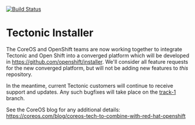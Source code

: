 [![Build Status](https://travis-ci.org/openshift/installer.svg?branch=master)](https://travis-ci.org/openshift/installer)

# Tectonic Installer

The CoreOS and OpenShift teams are now working together to integrate Tectonic and Open Shift into a converged platform which will be developed in https://github.com/openshift/installer. We'll consider all feature requests for the new converged platform, but will not be adding new features to _this_ repository.

In the meantime, current Tectonic customers will continue to receive support and updates. Any such bugfixes will take place on the [track-1](https://github.com/coreos/tectonic-installer/tree/track-1) branch.

See the CoreOS blog for any additional details:
https://coreos.com/blog/coreos-tech-to-combine-with-red-hat-openshift

